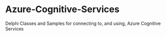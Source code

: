 # Azure-Cognitive-Services
Delphi Classes and Samples for connecting to, and using, Azure Cognitive Services
